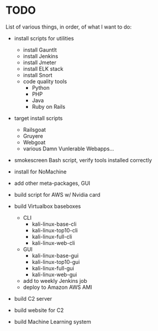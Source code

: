 # TODO

List of various things, in order, of what I want to do:

- install scripts for utilities
    - install Gauntlt
    - install Jenkins
    - install Jmeter
    - install ELK stack
    - install Snort
    - code quality tools
        - Python
        - PHP
        - Java
        - Ruby on Rails
- target install scripts
    - Railsgoat
    - Gruyere
    - Webgoat
    - various Damn Vunlerable Webapps...
- smokescreen Bash script, verify tools installed correctly
- install for NoMachine
- add other meta-packages, GUI



- build script for AWS w/ Nvidia card
- build Virtualbox baseboxes
    - CLI
        - kali-linux-base-cli
        - kali-linux-top10-cli
        - kali-linux-full-cli
        - kali-linux-web-cli
    - GUI
        - kali-linux-base-gui
        - kali-linux-top10-gui
        - kali-linux-full-gui
        - kali-linux-web-gui
    - add to weekly Jenkins job
    - deploy to Amazon AWS AMI


- build C2 server
- build website for C2
- build Machine Learning system
